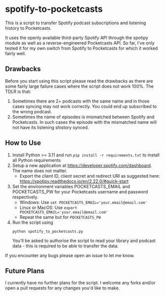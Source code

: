 # spotify-to-pocketcasts

This is a script to transfer Spotify podcast subscriptions and listening
history to Pocketcasts.

It uses the openly available third-party Spotify API through the spotipy
module as well as a reverse-engineered Pocketcasts API. So far, I've only tested it for my own switch from Spotify to Pocketcasts for which it worked fairly well.

## Drawbacks

Before you start using this script please read the drawbacks as there
are some fairly large failure cases where the script does not work 100%. 
The TDLR is that:

1. Sometimes there are 2+ podcasts with the same name and in those cases
syncing may not work correctly. You could end up subscribed to the wrong podcast.
2. Sometimes the name of episodes is mismatched between Spotify and Pocketcasts.
In such cases the episode with the mismatched name will not have its listening
shistory synced.

## How to Use
1. Install Python >= 3.11 and run `pip install -r requirements.txt` to install all Python requirements
2. Setup a new application at https://developer.spotify.com/dashboard. The name
does not matter.
   - Export the client ID, client secret and redirect URI as suggested here: https://spotipy.readthedocs.io/en/2.22.0/#quick-start
3. Set the environment variables POCKETCASTS_EMAIL and POCKETCASTS_PW for your Pocketcasts username and password respectively. 
    - Windows: Use `set POCKETCASTS_EMAIL='your.email@email.com'`
    - Linux or MacOS: Use `export POCKETCASTS_EMAIL='your.email@email.com'`
    - Repeat the same but for `POCKETCASTS_PW`
4. Run the script using 
   ```bsh
   python spotify_to_pocketcasts.py
   ``` 
   You'll be asked to authorise the script to read your library and podcast data - this is required to be able to transfer the data.

If you encounter any bugs please open an issue to let me know.

## Future Plans
I currently have no further plans for the script. I welcome any forks and/or open a pull requests for any changes you'd like to make.